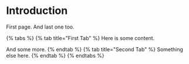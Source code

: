 # Introduction

First page. And last one too.

{% tabs %}
{% tab title="First Tab" %}
Here is some content.

And some more.
{% endtab %}
{% tab title="Second Tab" %}
Something else here.
{% endtab %}
{% endtabs %}